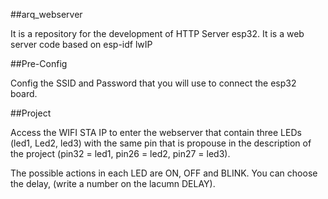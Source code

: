 ##arq_webserver

It is a repository for the development of HTTP Server esp32. It is a web server code based on esp-idf lwIP

##Pre-Config

Config the SSID and Password that you will use to connect the esp32 board.

##Project

Access the WIFI STA IP to enter the webserver that contain three LEDs (led1, Led2, led3) with the same pin
that is propouse in the description of the project (pin32 = led1, pin26 = led2, pin27 = led3).

The possible actions in each LED are ON, OFF and BLINK. You can choose the delay, (write a number on the lacumn DELAY).
